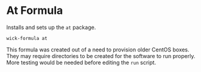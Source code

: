 At Formula
==========

Installs and sets up the `at` package.

    wick-formula at

This formula was created out of a need to provision older CentOS boxes.  They may require directories to be created for the software to run properly.  More testing would be needed before editing the `run` script.
